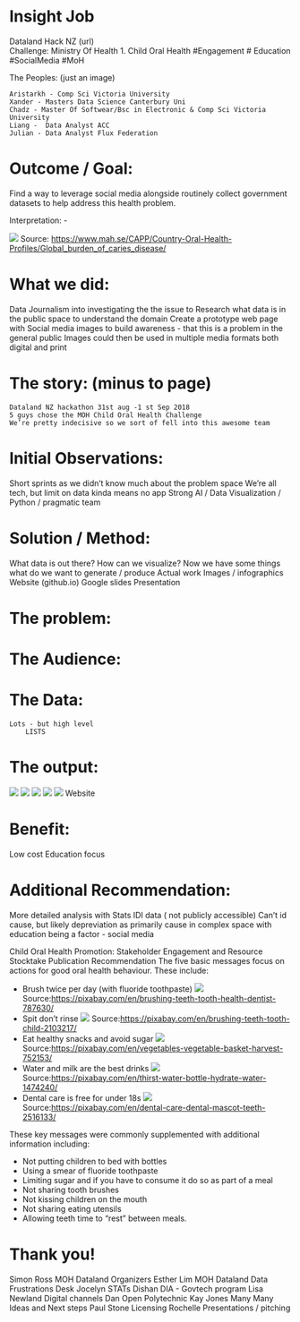 # Insight Job
Dataland Hack NZ (url)	
Challenge: Ministry Of Health 1. Child Oral Health 
#Engagement # Education #SocialMedia #MoH

The Peoples: (just an image)

	Aristarkh - Comp Sci Victoria University
	Xander - Masters Data Science Canterbury Uni
	Chadz - Master Of Softwear/Bsc in Electronic & Comp Sci Victoria University
	Liang -  Data Analyst ACC
	Julian - Data Analyst Flux Federation
	
# Outcome / Goal: 
Find a way to leverage social media alongside routinely collect government datasets to help address this health problem.

Interpretation: - 

![](/images/DMFT2014.jpg)
Source: https://www.mah.se/CAPP/Country-Oral-Health-Profiles/Global_burden_of_caries_disease/

# What we did:
Data Journalism into investigating the the issue to 
Research what data is in the public space to understand the domain
Create a prototype web page with 
Social media images to build awareness - that this is a problem in the general public
Images could then be used in multiple media formats both digital and print

# The story: (minus to page)
	Dataland NZ hackathon 31st aug -1 st Sep 2018
	5 guys chose the MOH Child Oral Health Challenge
	We’re pretty indecisive so we sort of fell into this awesome team


# Initial Observations:
Short sprints as we didn’t know much about the problem space
We’re all tech, but limit on data kinda means no app
Strong AI / Data Visualization / Python / pragmatic team

# Solution / Method:
What data is out there?
How can we visualize?
Now we have some things what do we want to generate / produce
Actual work
Images / infographics
Website (github.io)
Google slides
Presentation

# The problem:
	
# The Audience:

# The Data:
	Lots - but high level
		LISTS

# The output:
![](/images/dentist_visits_brushplot.JPG)
![](/images/dentist_visits_timeline.JPG)
![](/images/discharge_histogram.JPG)
![](/images/discharge_plot.JPG)
![](/images/teeth_issues.JPG)
Website

# Benefit:
Low cost
Education focus

# Additional Recommendation:
More detailed analysis with Stats IDI data ( not publicly accessible)
Can’t id cause, but likely depreviation as primarily cause in complex space with education being a factor - social media

Child Oral Health Promotion: Stakeholder Engagement and Resource Stocktake Publication Recommendation
The  five  basic messages focus on  actions  for  good  oral  health   behaviour. These include:
 
* Brush	twice per day (with fluoride toothpaste)
![](/images/brush.jpg)
Source:https://pixabay.com/en/brushing-teeth-tooth-health-dentist-787630/
* Spit don’t rinse
![](/images/spit.jpg)
Source:https://pixabay.com/en/brushing-teeth-tooth-child-2103217/
* Eat healthy snacks and	avoid	sugar
![](/images/snack.jpg)
Source:https://pixabay.com/en/vegetables-vegetable-basket-harvest-752153/
* Water	and milk are the best drinks
![](/images/water.jpg)
Source:https://pixabay.com/en/thirst-water-bottle-hydrate-water-1474240/
* Dental	care is	free for under 18s
![](/images/free.png)
Source:https://pixabay.com/en/dental-care-dental-mascot-teeth-2516133/
       
These key messages were commonly supplemented with additional information including:         	
* Not putting children to bed with bottles	
* Using	a smear	of fluoride toothpaste	
* Limiting sugar and if you have to consume it do so as part of a meal	
* Not sharing tooth brushes	
* Not kissing children on the mouth	
* Not sharing eating utensils	
* Allowing  teeth time  to “rest” between meals.	




# Thank you!
Simon Ross	MOH						Dataland Organizers
Esther Lim	MOH						Dataland Data Frustrations Desk
Jocelyn		STATs
Dishan		DIA - Govtech program
Lisa Newland	Digital channels 
Dan		Open Polytechnic
Kay Jones	Many Many Ideas and Next steps
Paul Stone	Licensing
Rochelle	Presentations / pitching





